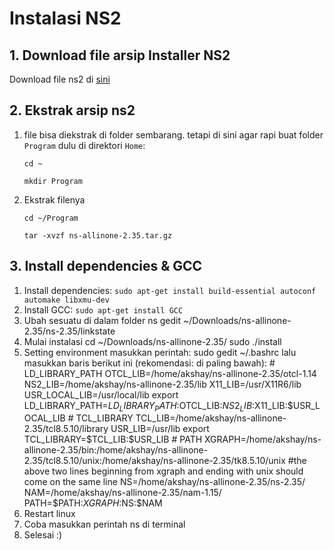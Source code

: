 # Instalasi NS2
## 1. Download file arsip Installer NS2
Download file ns2 di [sini](http://sourceforge.net/projects/nsnam/files/latest/download)
## 2. Ekstrak arsip ns2
1. file bisa diekstrak di folder sembarang. tetapi di sini agar rapi buat folder `Program` dulu di direktori `Home`:
	
	`cd ~`

	`mkdir Program`
2. Ekstrak filenya
	
	`cd ~/Program`

	`tar -xvzf ns-allinone-2.35.tar.gz`

## 3. Install dependencies & GCC
1. Install dependencies:
		`sudo apt-get install build-essential autoconf automake libxmu-dev`
1. Install GCC:
		`sudo apt-get install GCC`
1. Ubah sesuatu di dalam folder ns
	gedit ~/Downloads/ns-allinone-2.35/ns-2.35/linkstate
1. Mulai instalasi
	cd ~/Downloads/ns-allinone-2.35/
	sudo ./install
1. Setting environment
	masukkan perintah:
		sudo gedit ~/.bashrc
	lalu masukkan baris berikut ini (rekomendasi: di paling bawah):
		# LD_LIBRARY_PATH
		OTCL_LIB=/home/akshay/ns-allinone-2.35/otcl-1.14
		NS2_LIB=/home/akshay/ns-allinone-2.35/lib
		X11_LIB=/usr/X11R6/lib
		USR_LOCAL_LIB=/usr/local/lib
		export LD_LIBRARY_PATH=$LD_LIBRARY_PATH:$OTCL_LIB:$NS2_LIB:$X11_LIB:$USR_LOCAL_LIB
		# TCL_LIBRARY
		TCL_LIB=/home/akshay/ns-allinone-2.35/tcl8.5.10/library
		USR_LIB=/usr/lib
		export TCL_LIBRARY=$TCL_LIB:$USR_LIB
		# PATH
		XGRAPH=/home/akshay/ns-allinone-2.35/bin:/home/akshay/ns-allinone-2.35/tcl8.5.10/unix:/home/akshay/ns-allinone-2.35/tk8.5.10/unix
		#the above two lines beginning from xgraph and ending with unix should come on the same line
		NS=/home/akshay/ns-allinone-2.35/ns-2.35/ 
		NAM=/home/akshay/ns-allinone-2.35/nam-1.15/ 
		PATH=$PATH:$XGRAPH:$NS:$NAM
1. Restart linux
1. Coba masukkan perintah ns di terminal
1. Selesai :)